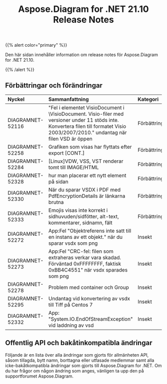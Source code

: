 ﻿---
title: Aspose.Diagram for .NET 21.10 Release Notes
type: docs
weight: 3
url: /sv/net/aspose-diagram-for-net-21-10-release-notes/
---
{{% alert color="primary" %}} 

Den här sidan innehåller information om release notes för Aspose.Diagram for .NET 21.10.

{{% /alert %}} 
## **Förbättringar och förändringar**

|**Nyckel**|**Sammanfattning**|**Kategori**|
|:- |:- |:- |
|DIAGRAMNET-52116|"Fel i elementet VisioDocument i \VisioDocument. Visio-filer med versioner under 11 stöds inte. Konvertera filen till formatet Visio 2003/2007/2010." undantag när filen VSD är öppen|Förbättring|
|DIAGRAMNET-52258|Grafiken som visas har flyttats efter export [CONT.]|Förbättring|
|DIAGRAMNET-52284|[Linux]VDW, VSS, VST renderar tomt till IMAGE/HTML|Förbättring|
|DIAGRAMNET-52328|hur man placerar ett nytt element på sidan|Förbättring|
|DIAGRAMNET-52330|När du sparar VSDX i PDF med PdfEncryptionDetails är länkarna brutna|Förbättring|
|DIAGRAMNET-52333|Emojis visas inte korrekt i sidhuvuden/sidfötter, alt-text, kommentarer, sidnamn, fält|Förbättring|
|DIAGRAMNET-52272|App:Fel "Objektreferens inte satt till en instans av ett objekt." när du sparar vsdx som png|Insekt|
|DIAGRAMNET-52273|App:Fel "CRC-fel: filen som extraheras verkar vara skadad. Förväntad 0xFFFFFFFF, faktisk 0xBB4C4551" när vsdx sparades som png|Insekt|
|DIAGRAMNET-52278|Problem med container och Group|Insekt|
|DIAGRAMNET-52295|Undantag vid konvertering av vsdx till Tiff på Centos 7|Insekt|
|DIAGRAMNET-52332|App: "System.IO.EndOfStreamException" vid laddning av vsd|Insekt|


## **Offentlig API och bakåtinkompatibla ändringar**
Följande är en lista över alla ändringar som gjorts för allmänheten API, såsom tillagda, bytt namn, borttagna eller utfasade medlemmar samt alla icke-bakåtkompatibla ändringar som gjorts till Aspose.Diagram for .NET. Om du har frågor om någon ändring som anges, vänligen ta upp den på supportforumet Aspose.Diagram.





